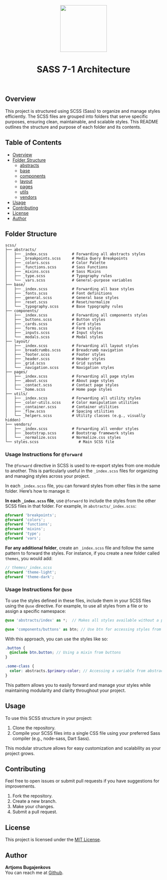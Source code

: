 <div align="center"><img src="https://img.icons8.com/?size=100&id=QBqFNfPPB2Kx&format=png&color=000000" alt="" width="150">

# SASS 7-1 Architecture
</div>
<br>

## Overview

This project is structured using SCSS (Sass) to organize and manage styles efficiently. The SCSS files are grouped into folders that serve specific purposes, ensuring clean, maintainable, and scalable styles. This README outlines the structure and purpose of each folder and its contents.

## Table of Contents

- [Overview](#overview)
- [Folder Structure](#folder-structure)
  - [abstracts](https://github.com/Beegood-b/sass-7-1-architecture/tree/main/scss/abstracts)
  - [base](https://github.com/Beegood-b/sass-7-1-architecture/tree/main/scss/base)
  - [components](https://github.com/Beegood-b/sass-7-1-architecture/tree/main/scss/components)
  - [layout](https://github.com/Beegood-b/sass-7-1-architecture/tree/main/scss/layout)
  - [pages](https://github.com/Beegood-b/sass-7-1-architecture/tree/main/scss/pages)
  - [utils](https://github.com/Beegood-b/sass-7-1-architecture/tree/main/scss/utils)
  - [vendors](https://github.com/Beegood-b/sass-7-1-architecture/tree/main/scss/vendors)
- [Usage](#usage)
- [Contributing](#contributing)
- [License](#license)
- [Author](#author)

## Folder Structure

```
scss/
├── abstracts/
│   ├── _index.scss           # Forwarding all abstracts styles
│   ├── _breakpoints.scss     # Media Query Breakpoints
│   ├── _colors.scss          # Color Palette
│   ├── _functions.scss       # Sass Functions
│   ├── _mixins.scss          # Sass Mixins
│   ├── _type.scss            # Typography rules
│   └── _vars.scss            # General-purpose variables
├── base/
│   ├── _index.scss           # Forwarding all base styles
│   ├── _fonts.scss           # Font definitions
│   ├── _general.scss         # General base styles
│   ├── _reset.scss           # Reset/normalize
│   └── _typography.scss      # Base typography rules
├── components/
│   ├── _index.scss           # Forwarding all components styles
│   ├── _buttons.scss         # Button styles
│   ├── _cards.scss           # Card styles
│   ├── _forms.scss           # Form styles
│   ├── _inputs.scss          # Input styles
│   └── _modals.scss          # Modal styles
├── layout/
│   ├── _index.scss           # Forwarding all layout styles
│   ├── _breadcrumbs.scss     # Breadcrumb navigation
│   ├── _footer.scss          # Footer styles
│   ├── _header.scss          # Header styles
│   ├── _grid.scss            # Grid system
│   └── _navigation.scss      # Navigation styles
├── pages/
│   ├── _index.scss           # Forwarding all page styles
│   ├── _about.scss           # About page styles
│   ├── _contact.scss         # Contact page styles
│   └── _home.scss            # Home page styles
├── utils/
│   ├── _index.scss           # Forwarding all utility styles
│   ├── _color-utils.scss     # Color manipulation utilities
│   ├── _container.scss       # Container utilities
│   ├── _flow.scss            # Spacing utilities
│   └── _helpers.scss         # Utility classes (e.g., visually hidden)
├── vendors/
│   ├── _index.scss           # Forwarding all vendor styles
│   ├── _bootstrap.scss       # Bootstrap framework styles
│   └── _normalize.scss       # Normalize.css styles
└── styles.scss                  # Main SCSS file
```

### Usage Instructions for `@forward`

The `@forward` directive in SCSS is used to re-export styles from one module to another. This is particularly useful in the `_index.scss` files for organizing and managing styles across your project.

In each `_index.scss` file, you can forward styles from other files in the same folder. Here’s how to manage it:

**In each `_index.scss` file**, use `@forward` to include the styles from the other SCSS files in that folder. For example, in `abstracts/_index.scss`:

   ```scss
   @forward 'breakpoints';
   @forward 'colors';
   @forward 'functions';
   @forward 'mixins';
   @forward 'type';
   @forward 'vars';
   ```

**For any additional folder**, create an `_index.scss` file and follow the same pattern to forward the styles. For instance, if you create a new folder called `themes`, you would add:

   ```scss
   // themes/_index.scss
   @forward 'theme-light';
   @forward 'theme-dark';
   ```

### Usage Instructions for `@use`

To use the styles defined in these files, include them in your SCSS files using the `@use` directive. For example, to use all styles from a file or to assign a specific namespace:

```scss
@use 'abstracts/index' as *;  // Makes all styles available without a prefix

@use 'components/buttons' as btn; // Use btn for accessing styles from buttons
```

With this approach, you can use the styles like so:

```scss
.button {
  @include btn.button; // Using a mixin from buttons
}

.some-class {
  color: abstracts.$primary-color; // Accessing a variable from abstracts
}
``` 

This pattern allows you to easily forward and manage your styles while maintaining modularity and clarity throughout your project.

## Usage

To use this SCSS structure in your project:

1. Clone the repository.
2. Compile your SCSS files into a single CSS file using your preferred Sass compiler (e.g., node-sass, Dart Sass).

This modular structure allows for easy customization and scalability as your project grows.

## Contributing

Feel free to open issues or submit pull requests if you have suggestions for improvements.

1. Fork the repository.
2. Create a new branch.
3. Make your changes.
4. Submit a pull request.

## License

This project is licensed under the [MIT License](https://github.com/Beegood-b/sass-7-1-architecture/blob/main/LICENSE).

## Author

**Artjoms Bugajenkovs**  
You can reach me at [Github](https://github.com/Beegood-b).
